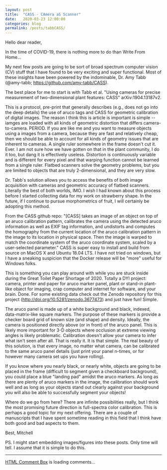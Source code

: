 ```yaml
---
layout: post
title:  "CASS - CAmera aS Scanner"
date:   2020-03-23 12:00:00
categories: blog
permalink: /posts/tabbCASS/
---
```

Hello dear reader,

In the time of COVID-19, there is nothing more to do than Write From Home...

My next few posts are going to be sort of broad spectrum computer vision (CV) stuff that I have found to be very exciting and super functional. Most of these insights have been powered by the indominable, Dr. Amy Tabb (@amy-tabb; https://github.com/amy-tabb/CASS).

The best place for me to start is with Tabb et al. "Using cameras for precise measurement of two-dimensional plant features: CASS" arXiv:1904.13187v2.

This is a protocol, pre-print that generally describes (e.g., does not go into the deep details) the use of aruco tags and CASS for geometric calibration of digital images. The reason I think this is article is important is simple -- iamges are loaded with all kinds of geometric distortion that differs camera-to-camera. PERIOD. If you are like me and you want to measure objects using a images from a camera, because they are fast and relatively cheap, then we should be able to account for all kinds of geometry issues that are inherent to cameras. A single ruler somewhere in the frame doesn't cut it. Ever. I am not sure how we have gotten on that in the plant community, I do it too, but dang it is effectively useless. Distortion is continuously variable and is different for every pixel and that warping function cannot be learned from a single ruler. Flatbed scanners solve the geometry problems, but you are limited to objects that are truly 2-dimensional, and they are very slow.

Dr. Tabb's solution allows you to access the benefits of both image acquisition with cameras and geometric accuracy of flatbed scanners. Literally the best of both worlds, IMO. I wish I had known about this process before I started collecting data for my work on strawberry shape. In the future, if I continue to pursue morphometrics of fruit, I will certainly be adopting this method.

From the CASS github repo: "[CASS] takes an image of an object on top of an aruco calibration pattern, calibrates the camera using the detected aruco information as well as EXIF tag information, and undistorts and computes the homography from the current location of the aruco calibration pattern in the image to its location in physical space. Then the image is warped to match the coordinate system of the aruco coordinate system, scaled by a user-selected parameter." CASS is super easy to install and build from source on MacOS X and Ubuntu 18.04 LTS. I have not tried on windows, but I have a sneaking suspicion that the Docker release will be "more" useful for Windows folks.

This is something you can play around with while you are stuck inside during the Great Toilet Paper Shortage of 2020.  Totally a DYI project: camera, printer and paper for aruco marker panel, plant or stand-in plant-like object for imaging, crap computer and internet for software, and your brain.  Done.  For some existing data check out the Zenodo repository for this project (http://doi.org/10.5281/zenodo.3677473) and just have fun! Simple.

The aruco panel is made up of a white background and black, indexed, data-matrix-like square markers.  The purpose of these markers is provide a checker board grid of known size (and shape) and density. Ideally, the camera is positioned directly above (or in front) of the aruco panel. This is likely more important for 3-D objects where occlusion at extreme viewing angles is likely problematic. Calibration doesn't allow your camera to infer what isn't seen after all. That is really it. It is that simple. The real beauty of this solution, is that every image, no matter what camera, can be calibrated to the same aruco panel details (just print your panel n-times, or for however many camera set ups you have rolling). 

If you know where you nearly black, or nearly white, objects are going to be placed in the frame (difficult to segment given a checkboard background), you could place a blue "landing pad" amidst the aruco markers. As long as there are plenty of aruco markers in the image, the calibration should work well and as long as your objects stand out clearly against your background you will also be able to successfully segment your objects!

Where do we go from here? There are infinite possibilities really, but I think the most promising future direction is full-spectra color calibration. This is perhaps a good topic for my next offering. There are a couple of manuscripts that I have spent sometime reading in this field that I think have both good and bad aspects to them.

Best,
Mitchell

PS. I might start embedding images/figures into these posts. Only time will tell. I assume that it is simple to do this.

<div>
<hr>
<!-- begin wwww.htmlcommentbox.com -->
 <div id="HCB_comment_box"><a href="http://www.htmlcommentbox.com">HTML Comment Box</a> is loading comments...</div>
 <link rel="stylesheet" type="text/css" href="https://www.htmlcommentbox.com/static/skins/bootstrap/twitter-bootstrap.css?v=0" />
 <script type="text/javascript" id="hcb"> /*<!--*/ if(!window.hcb_user){hcb_user={};} (function(){var s=document.createElement("script"), l=hcb_user.PAGE || (""+window.location).replace(/'/g,"%27"), h="https://www.htmlcommentbox.com";s.setAttribute("type","text/javascript");s.setAttribute("src", h+"/jread?page="+encodeURIComponent(l).replace("+","%2B")+"&mod=%241%24wq1rdBcg%24PA2uM8eZu8ahjVeJqACBr%2F"+"&opts=16862&num=10&ts=1582326793394");if (typeof s!="undefined") document.getElementsByTagName("head")[0].appendChild(s);})(); /*-->*/ </script>
<!-- end www.htmlcommentbox.com -->
</div>
